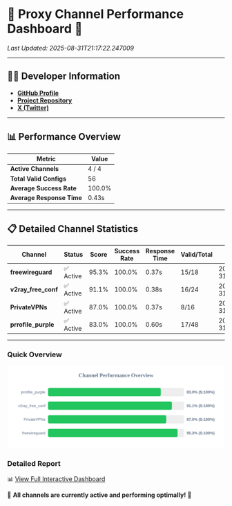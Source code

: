 # 🌟 Proxy Channel Performance Dashboard 🌟

_Last Updated: 2025-08-31T21:17:22.247009_

---

## 👩‍💻 Developer Information

- **[GitHub Profile](https://github.com/4n0nymou3)**  
- **[Project Repository](https://github.com/4n0nymou3/multi-proxy-config-fetcher)**  
- **[X (Twitter)](https://x.com/4n0nymou3)**  

---

## 📊 Performance Overview

| Metric                | Value       |
|-----------------------|-------------|
| **Active Channels**   | 4 / 4       |
| **Total Valid Configs** | 56          |
| **Average Success Rate** | 100.0%      |
| **Average Response Time** | 0.43s       |

---

## 📋 Detailed Channel Statistics

| Channel          | Status     | Score  | Success Rate | Response Time | Valid/Total | Last Success               |
|------------------|------------|--------|--------------|---------------|-------------|----------------------------|
| **freewireguard**  | ✅ Active  | 95.3%  | 100.0% | 0.37s         | 15/18       | 2025-08-31T21:17:22.245193 |
| **v2ray_free_conf**  | ✅ Active  | 91.1%  | 100.0% | 0.38s         | 16/24       | 2025-08-31T21:17:21.443280 |
| **PrivateVPNs**  | ✅ Active  | 87.0%  | 100.0% | 0.37s         | 8/16       | 2025-08-31T21:17:21.847902 |
| **prrofile_purple**  | ✅ Active  | 83.0%  | 100.0% | 0.60s         | 17/48       | 2025-08-31T21:17:20.981046 |

---

### Quick Overview
<div align="center">
  <a href="https://raw.githubusercontent.com/nullluser/NullRepo/refs/heads/main/assets/channel_stats_chart.svg">
    <img src="https://raw.githubusercontent.com/nullluser/NullRepo/refs/heads/main/assets/channel_stats_chart.svg" alt="Source Performance Statistics" width="800">
  </a>
</div>

### Detailed Report
📊 [View Full Interactive Dashboard](https://htmlpreview.github.io/?https://github.com/nullluser/NullRepo/blob/main/assets/performance_report.html)

🎉 **All channels are currently active and performing optimally!** 🎉
